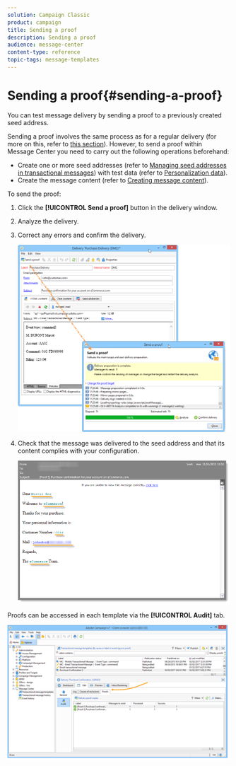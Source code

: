 ```yaml
---
solution: Campaign Classic
product: campaign
title: Sending a proof
description: Sending a proof
audience: message-center
content-type: reference
topic-tags: message-templates
---
```


# Sending a proof{#sending-a-proof}

You can test message delivery by sending a proof to a previously created seed address.

Sending a proof involves the same process as for a regular delivery (for more on this, refer to [this section](../../delivery/using/steps-validating-the-delivery.md#sending-a-proof)). However, to send a proof within Message Center you need to carry out the following operations beforehand:

* Create one or more seed addresses (refer to [Managing seed addresses in transactional messages](../../message-center/using/managing-seed-addresses-in-transactional-messages.md)) with test data (refer to [Personalization data](../../message-center/using/personalization-data.md)).
* Create the message content (refer to [Creating message content](../../message-center/using/creating-message-content.md)).

To send the proof:

1. Click the **[!UICONTROL Send a proof]** button in the delivery window.
1. Analyze the delivery.
1. Correct any errors and confirm the delivery.

   ![](assets/messagecenter_send_proof_001.png)

1. Check that the message was delivered to the seed address and that its content complies with your configuration.

   ![](assets/messagecenter_send_proof_002.png)

Proofs can be accessed in each template via the **[!UICONTROL Audit]** tab.

![](assets/messagecenter_send_proof_003.png)

